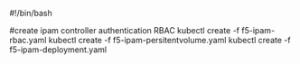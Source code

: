 #!/bin/bash

#create ipam controller authentication RBAC
kubectl create -f f5-ipam-rbac.yaml
kubectl create -f f5-ipam-persitentvolume.yaml
kubectl create -f f5-ipam-deployment.yaml